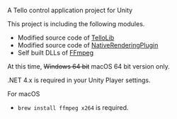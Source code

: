 A Tello control application project for Unity

This project is including the following modules.
* Modified source code of [TelloLib](https://github.com/Kragrathea/TelloLib)
* Modified source code of [NativeRenderingPlugin](https://bitbucket.org/Unity-Technologies/graphicsdemos/src/default/NativeRenderingPlugin/)
* Self built DLLs of [FFmpeg](https://www.ffmpeg.org/)

At this time, ~~Windows 64 bit~~ macOS 64 bit version only.

.NET 4.x is required in your Unity Player settings.

For macOS
* ```brew install ffmpeg x264``` is required.
